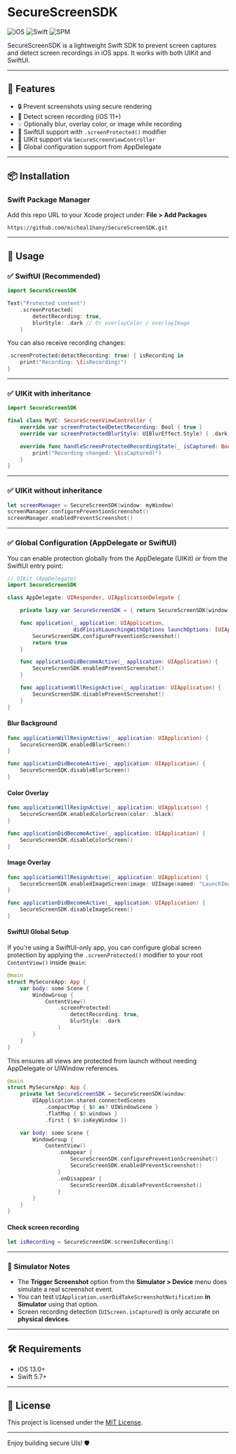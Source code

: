 # SecureScreenSDK

![iOS](https://img.shields.io/badge/iOS-13.0%2B-blue)
![Swift](https://img.shields.io/badge/Swift-5.7%2B-orange)
![SPM](https://img.shields.io/badge/SwiftPM-compatible-green)

SecureScreenSDK is a lightweight Swift SDK to prevent screen captures and detect screen recordings in iOS apps. It works with both UIKit and SwiftUI.

---

## 🚀 Features

- 🔒 Prevent screenshots using secure rendering
- 🎥 Detect screen recording (iOS 11+)
- 💡 Optionally blur, overlay color, or image while recording
- 🧩 SwiftUI support with `.screenProtected()` modifier
- 🧱 UIKit support via `SecureScreenViewController`
- 🧰 Global configuration support from AppDelegate

---

## 📦 Installation

### Swift Package Manager

Add this repo URL to your Xcode project under:
**File > Add Packages**

```text
https://github.com/micheal1hany/SecureScreenSDK.git
```

---

## 🧰 Usage

### ✅ SwiftUI (Recommended)

```swift
import SecureScreenSDK

Text("Protected content")
    .screenProtected(
        detectRecording: true,
        blurStyle: .dark // Or overlayColor / overlayImage
    )
```

You can also receive recording changes:

```swift
.screenProtected(detectRecording: true) { isRecording in
    print("Recording: \(isRecording)")
}
```

---

### ✅ UIKit with inheritance

```swift
import SecureScreenSDK

final class MyVC: SecureScreenViewController {
    override var screenProtectedDetectRecording: Bool { true }
    override var screenProtectedBlurStyle: UIBlurEffect.Style? { .dark }

    override func handleScreenProtectedRecordingState(_ isCaptured: Bool) {
        print("Recording changed: \(isCaptured)")
    }
}
```

---

### ✅ UIKit without inheritance

```swift
let screenManager = SecureScreenSDK(window: myWindow)
screenManager.configurePreventionScreenshot()
screenManager.enabledPreventScreenshot()
```

---

### ✅ Global Configuration (AppDelegate or SwiftUI)

You can enable protection globally from the AppDelegate (UIKit) or from the SwiftUI entry point:

```swift
// UIKit (AppDelegate)
import SecureScreenSDK

class AppDelegate: UIResponder, UIApplicationDelegate {

    private lazy var SecureScreenSDK = { return SecureScreenSDK(window: window) }()

    func application(_ application: UIApplication,
                     didFinishLaunchingWithOptions launchOptions: [UIApplication.LaunchOptionsKey: Any]?) -> Bool {
        SecureScreenSDK.configurePreventionScreenshot()
        return true
    }

    func applicationDidBecomeActive(_ application: UIApplication) {
        SecureScreenSDK.enabledPreventScreenshot()
    }

    func applicationWillResignActive(_ application: UIApplication) {
        SecureScreenSDK.disablePreventScreenshot()
    }
}
```

#### Blur Background
```swift
func applicationWillResignActive(_ application: UIApplication) {
    SecureScreenSDK.enabledBlurScreen()
}

func applicationDidBecomeActive(_ application: UIApplication) {
    SecureScreenSDK.disableBlurScreen()
}
```

#### Color Overlay
```swift
func applicationWillResignActive(_ application: UIApplication) {
    SecureScreenSDK.enabledColorScreen(color: .black)
}

func applicationDidBecomeActive(_ application: UIApplication) {
    SecureScreenSDK.disableColorScreen()
}
```

#### Image Overlay
```swift
func applicationWillResignActive(_ application: UIApplication) {
    SecureScreenSDK.enabledImageScreen(image: UIImage(named: "LaunchImage"))
}

func applicationDidBecomeActive(_ application: UIApplication) {
    SecureScreenSDK.disableImageScreen()
}
```

#### SwiftUI Global Setup
If you're using a SwiftUI-only app, you can configure global screen protection by applying the `.screenProtected()` modifier to your root `ContentView()` inside `@main`:

```swift
@main
struct MySecureApp: App {
    var body: some Scene {
        WindowGroup {
            ContentView()
                .screenProtected(
                    detectRecording: true,
                    blurStyle: .dark
                )
        }
    }
}
```

This ensures all views are protected from launch without needing AppDelegate or UIWindow references.
```swift
@main
struct MySecureApp: App {
    private let SecureScreenSDK = SecureScreenSDK(window:
        UIApplication.shared.connectedScenes
            .compactMap { $0 as? UIWindowScene }
            .flatMap { $0.windows }
            .first { $0.isKeyWindow })

    var body: some Scene {
        WindowGroup {
            ContentView()
                .onAppear {
                    SecureScreenSDK.configurePreventionScreenshot()
                    SecureScreenSDK.enabledPreventScreenshot()
                }
                .onDisappear {
                    SecureScreenSDK.disablePreventScreenshot()
                }
        }
    }
}
```

#### Check screen recording
```swift
let isRecording = SecureScreenSDK.screenIsRecording()
```

---

### 🧪 Simulator Notes

- The **Trigger Screenshot** option from the **Simulator > Device** menu does simulate a real screenshot event.
- You can test `UIApplication.userDidTakeScreenshotNotification` **in Simulator** using that option.
- Screen recording detection (`UIScreen.isCaptured`) is only accurate on **physical devices**.

---

## 🛠 Requirements

- iOS 13.0+
- Swift 5.7+

---

## 📄 License

This project is licensed under the [MIT License](./LICENSE).

---



Enjoy building secure UIs! 🛡️
